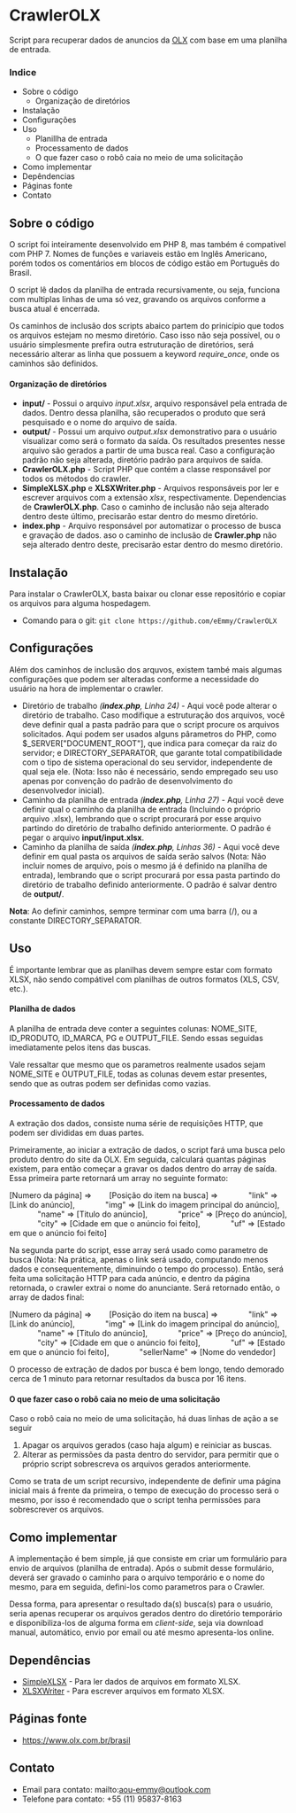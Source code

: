 # CrawlerOLX
Script para recuperar dados de anuncios da [OLX](https://www.olx.com.br/) com base em uma planilha de entrada.

### Indice
* Sobre o código
	* Organização de diretórios
* Instalação
* Configurações
* Uso
	* Planillha de entrada
	* Processamento de dados
	* O que fazer caso o robô caia no meio de uma solicitação
* Como implementar
* Depêndencias
* Páginas fonte
* Contato

## Sobre o código
O script foi inteiramente desenvolvido em PHP 8, mas também é compativel com PHP 7. Nomes de funções e variaveis estão em Inglês Americano, porém todos os comentários em blocos de código estão em Português do Brasil.

O script lê dados da planilha de entrada recursivamente, ou seja, funciona com multiplas linhas de uma só vez, gravando os arquivos conforme a busca atual é encerrada.

Os caminhos de inclusão dos scripts abaico partem do prinicípio que todos os arquivos estejam no mesmo diretório. Caso isso não seja possível, ou o usuário simplesmente prefira outra estruturação de diretórios, será necessário alterar as linha que possuem a keyword *require_once*, onde os caminhos são definidos.

#### Organização de diretórios
* **input/** - Possui o arquivo *input.xlsx*, arquivo responsável pela entrada de dados. Dentro dessa planilha, são recuperados o produto que será pesquisado e o nome do arquivo de saída.
* **output/** - Possui um arquivo *output.xlsx* demonstrativo para o usuário visualizar como será o formato da saída. Os resultados presentes nesse arquivo são gerados a partir de uma busca real. Caso a configuração padrão não seja alterada, diretório padrão para arquivos de saída.
* **CrawlerOLX.php** - Script PHP que contém a classe responsável por todos os métodos do crawler.
* **SimpleXLSX.php** e **XLSXWriter.php** - Arquivos responsáveis por ler e escrever arquivos com a extensão *xlsx*, respectivamente. Dependencias de **CrawlerOLX.php**. Caso o caminho de inclusão não seja alterado dentro deste último, precisarão estar dentro do mesmo diretório.
* **index.php** - Arquivo responsável por automatizar o processo de busca e gravação de dados. aso o caminho de inclusão de **Crawler.php** não seja alterado dentro deste, precisarão estar dentro do mesmo diretório.

## Instalação
Para instalar o CrawlerOLX, basta baixar ou clonar esse repositório e copiar os arquivos para alguma hospedagem.

* Comando para o git: ```git clone https://github.com/eEmmy/CrawlerOLX```

## Configurações
Além dos caminhos de inclusão dos arquvos, existem també mais algumas configurações que podem ser alteradas conforme a necessidade do usuário na hora de implementar o crawler.

* Diretório de trabalho *(**index.php**, Linha 24)* - Aqui você pode alterar o diretório de trabalho. Caso modifique a estruturação dos arquivos, você deve definir qual a pasta padrão para que o script procure os arquivos solicitados. Aqui podem ser usados alguns pârametros do PHP, como $_SERVER["DOCUMENT_ROOT"], que indica para começar da raiz do servidor; e DIRECTORY_SEPARATOR, que garante total compatibilidade com o tipo de sistema operacional do seu servidor, independente de qual seja ele. (Nota: Isso não é necessário, sendo empregado seu uso apenas por convenção do padrão de desenvolvimento do desenvolvedor inicial).
* Caminho da planilha de entrada *(**index.php**, Linha 27)* - Aqui você deve definir qual o caminho da planilha de entrada (Incluindo o próprio arquivo .xlsx), lembrando que o script procurará por esse arquivo partindo do diretório de trabalho definido anteriormente. O padrão é pegar o arquivo **input/input.xlsx**.
* Caminho da planilha de saída *(**index.php**, Linhas 36)* - Aqui você deve definir em qual pasta os arquivos de saída serão salvos (Nota: Não incluir nomes de arquivo, pois o mesmo já é definido na planilha de entrada), lembrando que o script procurará por essa pasta partindo do diretório de trabalho definido anteriormente. O padrão é salvar dentro de **output/**.

**Nota**: Ao definir caminhos, sempre terminar com uma barra (/), ou a constante DIRECTORY_SEPARATOR.

## Uso
É importante lembrar que as planilhas devem sempre estar com formato XLSX, não sendo compátivel com planilhas de outros formatos (XLS, CSV, etc.).

#### Planilha de dados
A planilha de entrada deve conter a seguintes colunas: NOME_SITE, ID_PRODUTO, ID_MARCA, PG e OUTPUT_FILE. Sendo essas seguidas imediatamente pelos itens das buscas.

Vale ressaltar que mesmo que os parametros realmente usados sejam NOME_SITE e OUTPUT_FILE, todas as colunas devem estar presentes, sendo que as outras podem ser definidas como vazias.

#### Processamento de dados
A extração dos dados, consiste numa série de requisições HTTP, que podem ser divididas em duas partes.

Primeiramente, ao iniciar a extração de dados, o script fará uma busca pelo produto dentro do site da OLX. Em seguida, calculará quantas páginas existem, para então começar a gravar os dados dentro do array de saída. Essa primeira parte retornará um array no seguinte formato:

[Numero da página] => 
&nbsp;&nbsp;&nbsp;&nbsp;&nbsp;&nbsp; [Posição do item na busca] =>
&nbsp;&nbsp;&nbsp;&nbsp;&nbsp;&nbsp;&nbsp;&nbsp;&nbsp;&nbsp;&nbsp;&nbsp; "link" => [Link do anúncio],
&nbsp;&nbsp;&nbsp;&nbsp;&nbsp;&nbsp;&nbsp;&nbsp;&nbsp;&nbsp;&nbsp;&nbsp; "img" => [Link do imagem principal do anúncio],
&nbsp;&nbsp;&nbsp;&nbsp;&nbsp;&nbsp;&nbsp;&nbsp;&nbsp;&nbsp;&nbsp;&nbsp; "name" => [Titulo do anúncio],
&nbsp;&nbsp;&nbsp;&nbsp;&nbsp;&nbsp;&nbsp;&nbsp;&nbsp;&nbsp;&nbsp;&nbsp; "price" => [Preço do anúncio],
&nbsp;&nbsp;&nbsp;&nbsp;&nbsp;&nbsp;&nbsp;&nbsp;&nbsp;&nbsp;&nbsp;&nbsp; "city" => [Cidade em que o anúncio foi feito],
&nbsp;&nbsp;&nbsp;&nbsp;&nbsp;&nbsp;&nbsp;&nbsp;&nbsp;&nbsp;&nbsp;&nbsp; "uf" => [Estado em que o anúncio foi feito]

Na segunda parte do script, esse array será usado como parametro de busca (Nota: Na prática, apenas o link será usado, computando menos dados e consequentemente, diminuindo o tempo do processo). Então, será feita uma solicitação HTTP para cada anúncio, e dentro da página retornada, o crawler extrai o nome do anunciante. Será retornado então, o array de dados final:

[Numero da página] => 
&nbsp;&nbsp;&nbsp;&nbsp;&nbsp;&nbsp; [Posição do item na busca] =>
&nbsp;&nbsp;&nbsp;&nbsp;&nbsp;&nbsp;&nbsp;&nbsp;&nbsp;&nbsp;&nbsp;&nbsp; "link" => [Link do anúncio],
&nbsp;&nbsp;&nbsp;&nbsp;&nbsp;&nbsp;&nbsp;&nbsp;&nbsp;&nbsp;&nbsp;&nbsp; "img" => [Link do imagem principal do anúncio],
&nbsp;&nbsp;&nbsp;&nbsp;&nbsp;&nbsp;&nbsp;&nbsp;&nbsp;&nbsp;&nbsp;&nbsp; "name" => [Titulo do anúncio],
&nbsp;&nbsp;&nbsp;&nbsp;&nbsp;&nbsp;&nbsp;&nbsp;&nbsp;&nbsp;&nbsp;&nbsp; "price" => [Preço do anúncio],
&nbsp;&nbsp;&nbsp;&nbsp;&nbsp;&nbsp;&nbsp;&nbsp;&nbsp;&nbsp;&nbsp;&nbsp; "city" => [Cidade em que o anúncio foi feito],
&nbsp;&nbsp;&nbsp;&nbsp;&nbsp;&nbsp;&nbsp;&nbsp;&nbsp;&nbsp;&nbsp;&nbsp; "uf" => [Estado em que o anúncio foi feito],
&nbsp;&nbsp;&nbsp;&nbsp;&nbsp;&nbsp;&nbsp;&nbsp;&nbsp;&nbsp;&nbsp;&nbsp; "sellerName" => [Nome do vendedor]

O processo de extração de dados por busca é bem longo, tendo demorado cerca de 1 minuto para retornar resultados da busca por 16 itens.

#### O que fazer caso o robô caia no meio de uma solicitação
Caso o robô caia no meio de uma solicitação, há duas linhas de ação a se seguir

1. Apagar os arquivos gerados (caso haja algum) e reiniciar as buscas.
2. Alterar as permissões da pasta dentro do servidor, para permitir que o próprio script sobrescreva os arquivos gerados anteriormente.

Como se trata de um script recursivo, independente de definir uma página inicial mais á frente da primeira, o tempo de execução do processo será o mesmo, por isso é recomendado que o script tenha permissões para sobrescrever os arquivos.

## Como implementar
A implementação é bem simple, já que consiste em criar um formulário para envio de arquivos (planilha de entrada). Após o submit desse formulário, deverá ser gravado o caminho para o arquivo temporário e o nome do mesmo, para em seguida, defini-los como parametros para o Crawler.

Dessa forma, para apresentar o resultado da(s) busca(s) para o usuário, seria apenas recuperar os arquivos gerados dentro do diretório temporário e disponibiliza-los de alguma forma em *client-side*, seja via download manual, automático, envio por email ou até mesmo apresenta-los online.

## Dependências
* [SimpleXLSX](https://github.com/shuchkin/simplexlsx) - Para ler dados de arquivos em formato XLSX.
* [XLSXWriter](https://github.com/mk-j/PHP_XLSXWriter) - Para escrever arquivos em formato XLSX.

## Páginas fonte
* https://www.olx.com.br/brasil

## Contato
* Email para contato: mailto:aou-emmy@outlook.com
* Telefone para contato: +55 (11) 95837-8163